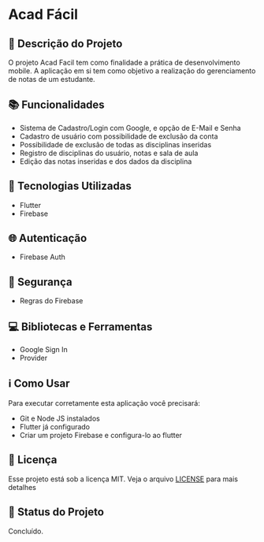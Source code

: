 # Acad Fácil

## :memo: Descrição do Projeto
<p>O projeto Acad Facil tem como finalidade a prática de desenvolvimento mobile. A aplicação em si tem como objetivo a realização do gerenciamento de notas de um estudante.</p>

## :books: Funcionalidades
* Sistema de Cadastro/Login com Google, e opção de E-Mail e Senha
* Cadastro de usuário com possibilidade de exclusão da conta
* Possibilidade de exclusão de todas as disciplinas inseridas
* Registro de disciplinas do usuário, notas e sala de aula
* Edição das notas inseridas e dos dados da disciplina

## :wrench: Tecnologias Utilizadas
* Flutter
* Firebase

## :globe_with_meridians: Autenticação
* Firebase Auth

## :closed_lock_with_key: Segurança
* Regras do Firebase

## :computer: Bibliotecas e Ferramentas
* Google Sign In
* Provider

## :information_source: Como Usar

Para executar corretamente esta aplicação você precisará:
* Git e Node JS instalados
* Flutter já configurado
* Criar um projeto Firebase e configura-lo ao flutter

## :memo: Licença
Esse projeto está sob a licença MIT. Veja o arquivo [LICENSE](LICENSE) para mais detalhes

## :dart: Status do Projeto
Concluído.

